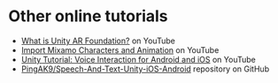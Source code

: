 # Other online tutorials

* [What is Unity AR Foundation?](WhatIsUnityARFoundationYouTubeVideo.md) on YouTube
* [Import Mixamo Characters and Animation](https://www.youtube.com/watch?v=lFQHhGtFLog) on YouTube
* [Unity Tutorial: Voice Interaction for Android and iOS](https://www.youtube.com/watch?v=XRXbVtr1fog) on YouTube
* [PingAK9/Speech-And-Text-Unity-iOS-Android](https://github.com/PingAK9/Speech-And-Text-Unity-iOS-Android) repository on GitHub